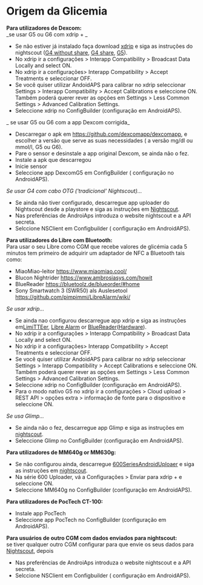 # Origem da Glicemia

**Para utilizadores de Dexcom:**   
_se usar G5 ou G6 com xdrip + _  


* Se não estiver já instalado faça download [xdrip](https://github.com/NightscoutFoundation/xDrip) e siga as instruções do nightscout ([G4 without share](http://www.nightscout.info/wiki/welcome/nightscout-with-xdrip-wireless-bridge), [G4 share](http://www.nightscout.info/wiki/welcome/nightscout-with-xdrip-and-dexcom-share-wireless), [G5](http://www.nightscout.info/wiki/welcome/nightscout-with-xdrip-and-dexcom-share-wireless/xdrip-with-g5-support)).
* No xdrip ir a configurações > Interapp Compatibility > Broadcast Data Locally and select ON.
* No xdrip ir a configurações> Interapp Compatibility > Accept Treatments e seleccionar OFF.
* Se você quiser utilizar AndoidAPS para calibrar no xdrip seleccionar Settings > Interapp Compatibility > Accept Calibrations e seleccione ON. Também poderá querer rever as opções em Settings > Less Common Settings > Advanced Calibration Settings.
* Seleccione xdrip no ConfigBuilder (configuração em AndroidAPS).

_ se usar G5 ou G6 com a app Dexcom corrigida_  


* Descarregar o apk em <https://github.com/dexcomapp/dexcomapp>, e escolher a versão que serve as suas necessidades ( a versão mg/dl ou mmol/l, G5 ou G6).
* Pare o sensor e desinstale a app original Dexcom, se ainda não o fez.
* Instale a apk que descarregou
* Inicie sensor
* Seleccione app DexcomG5 em ConfigBuilder ( configuração no AndroidAPS).

_Se usar G4 com cabo OTG ('tradicional' Nightscout)…_  


* Se ainda não tiver configurado, descarregue app uploader do Nightscout desde a playstore e siga as instruções em [Nightscout](http://www.nightscout.info/wiki/welcome/basic-requirements).
* Nas preferências de AndroiAps introduza o website nightscout e a API secreta.
* Selccione NSClient em Configbuilder ( configuração em AndroidAPS).

**Para utilizadores do Libre com Bluetooth:**  
Para usar o seu Libre como CGM que recebe valores de glicémia cada 5 minutos tem primeiro de adquirir um adaptador de NFC a Bluetooth tais como:

* MiaoMiao-leitor <https://www.miaomiao.cool/>
* Blucon Nightrider <https://www.ambrosiasys.com/howit>
* BlueReader <https://bluetoolz.de/blueorder/#home>
* Sony Smartwatch 3 (SWR50) als Auslesetool <https://github.com/pimpimmi/LibreAlarm/wiki/>

_Se usar xdrip..._  


* Se ainda nao configurou descarregue app xdrip e siga as instruções em[LimiTTEer](https://github.com/JoernL/LimiTTer), [Libre Alarm](https://github.com/pimpimmi/LibreAlarm/wiki) or [BlueReader](https://unendlichkeit.net/wordpress/?p=680&lang=en)([Hardware](https://bluetoolz.de/wordpress/)).
* No xdrip ir a configurações > Interapp Compatibility > Broadcast Data Locally and select ON.
* No xdrip ir a configurações> Interapp Compatibility > Accept Treatments e seleccionar OFF.
* Se você quiser utilizar AndoidAPS para calibrar no xdrip seleccionar Settings > Interapp Compatibility > Accept Calibrations e seleccione ON. Também poderá querer rever as opções em Settings > Less Common Settings > Advanced Calibration Settings.
* Seleccione xdrip no ConfigBuilder (configuração em AndroidAPS).
* Para o modo nativo G5 no xdrip ir a configurações > Cloud upload > REST API > opções extra > informação de fonte para o dispositivo e seleccione ON.

_Se usa Glimp..._  


* Se ainda não o fez, descarregue app Glimp e siga as instruções em [nightscout](http://www.nightscout.info/wiki/welcome/nightscout-for-libre).
* Seleccione Glimp no ConfigBuilder (configuração em AndroidAPS).

**Para utilizadores de MM640g or MM630g:**  


* Se não configurou ainda, descarregue [600SeriesAndroidUploaer](http://pazaan.github.io/600SeriesAndroidUploader/) e siga as instruções em [nightscout](http://www.nightscout.info/wiki/welcome/nightscout-and-medtronic-640g).
* Na série 600 Uploader, vá a Configurações > Enviar para xdrip + e seleccione ON.
* Seleccione MM640g no ConfigBuilder (configuração em AndroidAPS).

**Para utilizadores de PocTech CT-100:**  


* Instale app PocTech
* Seleccione app PocTech no ConfigBuilder (configuração em AndroidAPS).

**Para usuários de outro CGM com dados enviados para nightscout:**   
se tiver qualquer outro CGM configurar para que envie os seus dados para [Nightscout](http://www.nightscout.info), depois  


* Nas preferências de AndroiAps introduza o website nightscout e a API secreta.
* Selccione NSClient em Configbuilder ( configuração em AndroidAPS).